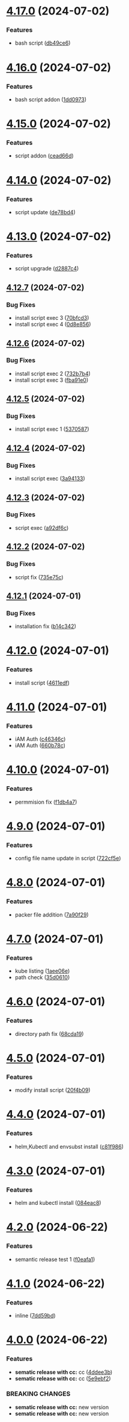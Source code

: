# [4.17.0](https://github.com/RamaRaju-personal-org/ami-jenkins/compare/v4.16.0...v4.17.0) (2024-07-02)


### Features

* bash script ([db49ce6](https://github.com/RamaRaju-personal-org/ami-jenkins/commit/db49ce6a0a11e02722948e41952529eaaf974314))

# [4.16.0](https://github.com/RamaRaju-personal-org/ami-jenkins/compare/v4.15.0...v4.16.0) (2024-07-02)


### Features

* bash script addon ([1dd0973](https://github.com/RamaRaju-personal-org/ami-jenkins/commit/1dd09736d9d4d19dbbfb20c18d28da36331d7ffb))

# [4.15.0](https://github.com/RamaRaju-personal-org/ami-jenkins/compare/v4.14.0...v4.15.0) (2024-07-02)


### Features

* script addon ([cead66d](https://github.com/RamaRaju-personal-org/ami-jenkins/commit/cead66d8c8143ee80eef2bbe707d5bfcf076db71))

# [4.14.0](https://github.com/RamaRaju-personal-org/ami-jenkins/compare/v4.13.0...v4.14.0) (2024-07-02)


### Features

* script update ([de78bd4](https://github.com/RamaRaju-personal-org/ami-jenkins/commit/de78bd40095cb2fab07ceb56ebb4af19e5554f4c))

# [4.13.0](https://github.com/RamaRaju-personal-org/ami-jenkins/compare/v4.12.7...v4.13.0) (2024-07-02)


### Features

* script upgrade ([d2887c4](https://github.com/RamaRaju-personal-org/ami-jenkins/commit/d2887c40e205fe9ede8fa15e4aea679b1e12ecb6))

## [4.12.7](https://github.com/RamaRaju-personal-org/ami-jenkins/compare/v4.12.6...v4.12.7) (2024-07-02)


### Bug Fixes

* install script exec 3 ([70bfcd3](https://github.com/RamaRaju-personal-org/ami-jenkins/commit/70bfcd34fb5915a9c0771ac4aa2b553390f753d5))
* install script exec 4 ([0d8e856](https://github.com/RamaRaju-personal-org/ami-jenkins/commit/0d8e8562ac01b651478be262a782229da8310deb))

## [4.12.6](https://github.com/RamaRaju-personal-org/ami-jenkins/compare/v4.12.5...v4.12.6) (2024-07-02)


### Bug Fixes

* install script exec 2 ([732b7b4](https://github.com/RamaRaju-personal-org/ami-jenkins/commit/732b7b4004635ceb2a940869c44e650be78ef435))
* install script exec 3 ([fba91e0](https://github.com/RamaRaju-personal-org/ami-jenkins/commit/fba91e06d3818a47a1be2a1a4397637327ecd2f3))

## [4.12.5](https://github.com/RamaRaju-personal-org/ami-jenkins/compare/v4.12.4...v4.12.5) (2024-07-02)


### Bug Fixes

* install script exec 1 ([5370587](https://github.com/RamaRaju-personal-org/ami-jenkins/commit/537058712dc947057e966d745deef4bc0238f066))

## [4.12.4](https://github.com/RamaRaju-personal-org/ami-jenkins/compare/v4.12.3...v4.12.4) (2024-07-02)


### Bug Fixes

* install script exec ([3a94133](https://github.com/RamaRaju-personal-org/ami-jenkins/commit/3a94133a462599764f7172cc16e96ec8908ebcdb))

## [4.12.3](https://github.com/RamaRaju-personal-org/ami-jenkins/compare/v4.12.2...v4.12.3) (2024-07-02)


### Bug Fixes

* script exec ([a92df6c](https://github.com/RamaRaju-personal-org/ami-jenkins/commit/a92df6c9e36efcf2ddfeff48e426a1559251d5ae))

## [4.12.2](https://github.com/RamaRaju-personal-org/ami-jenkins/compare/v4.12.1...v4.12.2) (2024-07-02)


### Bug Fixes

* script fix ([735e75c](https://github.com/RamaRaju-personal-org/ami-jenkins/commit/735e75c717015405eaad5cafb97a08d3eda7763f))

## [4.12.1](https://github.com/RamaRaju-personal-org/ami-jenkins/compare/v4.12.0...v4.12.1) (2024-07-01)


### Bug Fixes

* installation fix ([b14c342](https://github.com/RamaRaju-personal-org/ami-jenkins/commit/b14c342cb37de42f48b1a2d7569d8d4de6f9c319))

# [4.12.0](https://github.com/RamaRaju-personal-org/ami-jenkins/compare/v4.11.0...v4.12.0) (2024-07-01)


### Features

* install script ([4611edf](https://github.com/RamaRaju-personal-org/ami-jenkins/commit/4611edfbea4e042ca36e4fcd0d8d2a9d7e0391a8))

# [4.11.0](https://github.com/RamaRaju-personal-org/ami-jenkins/compare/v4.10.0...v4.11.0) (2024-07-01)


### Features

* iAM Auth ([c46346c](https://github.com/RamaRaju-personal-org/ami-jenkins/commit/c46346c82a4c33eee7d526625325f2d1de1e903a))
* iAM Auth ([660b78c](https://github.com/RamaRaju-personal-org/ami-jenkins/commit/660b78c80a1522f1e01c48b339dba694f07b88a0))

# [4.10.0](https://github.com/RamaRaju-personal-org/ami-jenkins/compare/v4.9.0...v4.10.0) (2024-07-01)


### Features

* permmision fix ([f1db4a7](https://github.com/RamaRaju-personal-org/ami-jenkins/commit/f1db4a7e41d908b5c6e8c59b4b58e0d7f71b7acb))

# [4.9.0](https://github.com/RamaRaju-personal-org/ami-jenkins/compare/v4.8.0...v4.9.0) (2024-07-01)


### Features

* config file name update in script ([722cf5e](https://github.com/RamaRaju-personal-org/ami-jenkins/commit/722cf5e18d7bf2d2cf25b2477895c90521c4b230))

# [4.8.0](https://github.com/RamaRaju-personal-org/ami-jenkins/compare/v4.7.0...v4.8.0) (2024-07-01)


### Features

* packer file addition ([7a90f29](https://github.com/RamaRaju-personal-org/ami-jenkins/commit/7a90f299818f26b1fc60eec504c7a391f434fad6))

# [4.7.0](https://github.com/RamaRaju-personal-org/ami-jenkins/compare/v4.6.0...v4.7.0) (2024-07-01)


### Features

* kube listing ([1aee06e](https://github.com/RamaRaju-personal-org/ami-jenkins/commit/1aee06eaed0de590b1cad3f437f393b10e1ad2d7))
* path check ([35d0610](https://github.com/RamaRaju-personal-org/ami-jenkins/commit/35d0610cbb940145392cc5fed28768170494ddab))

# [4.6.0](https://github.com/RamaRaju-personal-org/ami-jenkins/compare/v4.5.0...v4.6.0) (2024-07-01)


### Features

* directory path fix ([68cda19](https://github.com/RamaRaju-personal-org/ami-jenkins/commit/68cda190afa8fa1932ce79babb2dcfc4a1c09932))

# [4.5.0](https://github.com/RamaRaju-personal-org/ami-jenkins/compare/v4.4.0...v4.5.0) (2024-07-01)


### Features

* modify install script ([20f4b09](https://github.com/RamaRaju-personal-org/ami-jenkins/commit/20f4b095eb8db2cb4a4fd5736f11050754a5e02d))

# [4.4.0](https://github.com/RamaRaju-personal-org/ami-jenkins/compare/v4.3.0...v4.4.0) (2024-07-01)


### Features

* helm,Kubectl and envsubst install ([c81f986](https://github.com/RamaRaju-personal-org/ami-jenkins/commit/c81f986fd95c5e78858dbd19e507094c481a8d2a))

# [4.3.0](https://github.com/RamaRaju-personal-org/ami-jenkins/compare/v4.2.0...v4.3.0) (2024-07-01)


### Features

* helm and kubectl install ([084eac8](https://github.com/RamaRaju-personal-org/ami-jenkins/commit/084eac8ec2837ee6e6b92e4bc3393989925bcbed))

# [4.2.0](https://github.com/RamaRaju-personal-org/ami-jenkins/compare/v4.1.0...v4.2.0) (2024-06-22)


### Features

* semantic release test 1 ([f0eafa1](https://github.com/RamaRaju-personal-org/ami-jenkins/commit/f0eafa1f8c07d02d0d7f216efd9ad5bfbee076f9))

# [4.1.0](https://github.com/RamaRaju-personal-org/ami-jenkins/compare/v4.0.0...v4.1.0) (2024-06-22)


### Features

* inline ([7dd59bd](https://github.com/RamaRaju-personal-org/ami-jenkins/commit/7dd59bd75c2d27645820141cff24b2dd900f0353))

# [4.0.0](https://github.com/RamaRaju-personal-org/ami-jenkins/compare/v3.0.0...v4.0.0) (2024-06-22)


### Features

* **sematic release with cc:** cc ([4ddee3b](https://github.com/RamaRaju-personal-org/ami-jenkins/commit/4ddee3b1e3980597c588d84a8e19180158076c56))
* **sematic release with cc:** cc ([5e9ebf2](https://github.com/RamaRaju-personal-org/ami-jenkins/commit/5e9ebf2b28d37a4756c56cab7794bd7545efba70))


### BREAKING CHANGES

* **sematic release with cc:** new version
* **sematic release with cc:** new version
